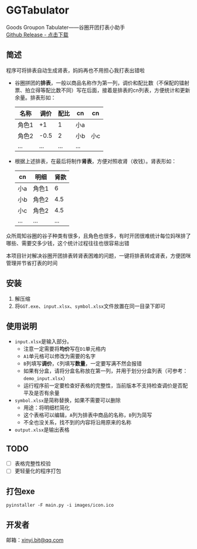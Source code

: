 # GGTabulator
Goods Groupon Tabulater——谷圈开团打表小助手  
[Github Release - 点击下载](
https://github.com/Banny-D/GGTabulator/releases/download/Latest/GGT_beta.zip)

## 简述

程序可将排表自动生成肾表，妈妈再也不用担心我打表出错啦  

- 谷圈拼团的**排表**，一般以商品名称作为第一列，调价和配比数（不保配的镭射票、拍立得等配比数不同）写在后面，接着是排表的cn列表，方便统计和更新余量。排表形如：

    |名称|调价|配比|cn|cn|
    |----|----|---|--|--|
    |角色1|+1|1|小a|
    |角色2|-0.5|2|小b|小c
    |...|...|...|...|

- 根据上述排表，在最后将制作**肾表**，方便对照收肾（收钱）。肾表形如：

    |cn|明细|肾款|
    |----|----|---
    |小a|角色1|6
    |小b|角色2|4.5
    |小c|角色2|4.5
    |...|...|...

众所周知谷圈的谷子种类有很多，且角色也很多，有时开团很难统计每位妈咪排了哪些、需要交多少钱，这个统计过程往往也很容易出错

本项目针对解决谷圈开团排表转肾表困难的问题，一键将排表转成肾表，方便团咪管理并节省打表的时间

## 安装
1. 解压缩
2. 将`GGT.exe`、`input.xlsx`、`symbol.xlsx`文件放置在同一目录下即可

## 使用说明
- `input.xlsx`是输入部分。
    - 注意一定需要将**均价**写在`D1`单元格内
    - `A1`单元格可以修改为需要的名字
    - `B`列填写**调价**，`C`列填写**数量**，一定要写满不然会报错
    - 如果有分盒，请将分盒名称放在第一列，并用于划分分盒列表（可参考：`demo_input.xlsx`）
    - 运行程序前一定要检查好表格的完整性，当前版本不支持检查调价是否配平及是否有余量
- `symbol.xlsx`是简称替换，如果不需要可以删除
    - 用途：将明细栏简化
    - 这个表格可以编辑，`A`列为排表中商品的名称，`B`列为简写
    - 不全也没关系，找不到的内容将沿用原来的名称
- `output.xlsx`是输出表格

## TODO
- [ ] 表格完整性校验
- [ ] 更轻量化的程序打包

## 打包exe
`pyinstaller -F main.py -i images/icon.ico`

## 开发者
邮箱：<xinyi.bit@qq.com>
